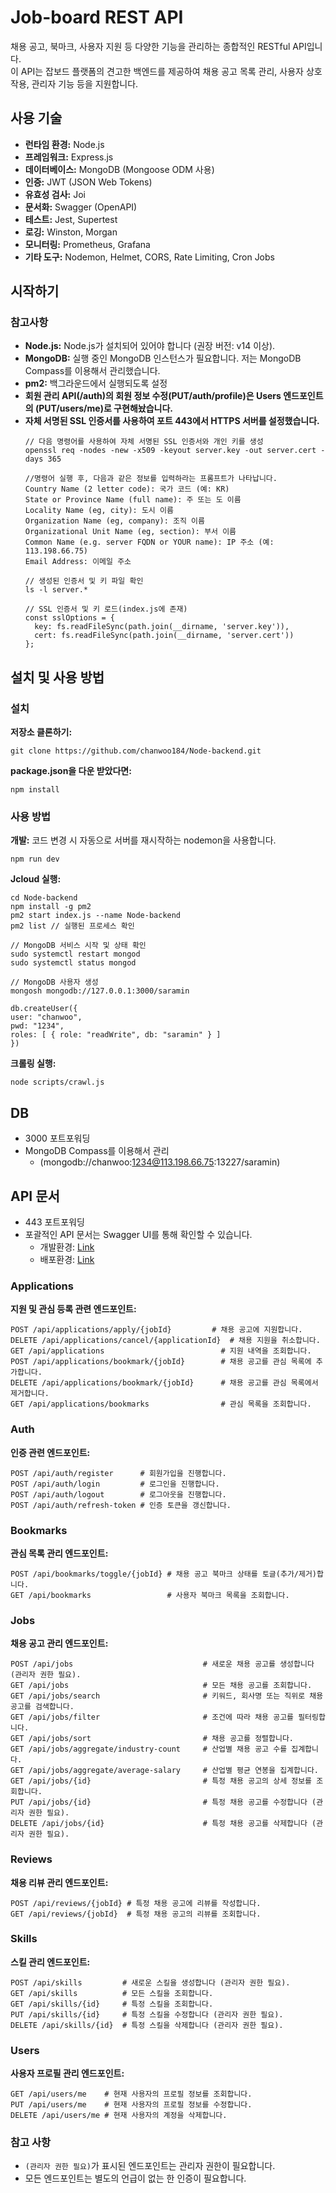 # Job-board REST API

채용 공고, 북마크, 사용자 지원 등 다양한 기능을 관리하는 종합적인 RESTful API입니다.<br>
이 API는 잡보드 플랫폼의 견고한 백엔드를 제공하여 채용 공고 목록 관리, 사용자 상호작용, 관리자 기능 등을 지원합니다.

## 사용 기술

- **런타임 환경:** Node.js
- **프레임워크:** Express.js
- **데이터베이스:** MongoDB (Mongoose ODM 사용)
- **인증:** JWT (JSON Web Tokens)
- **유효성 검사:** Joi
- **문서화:** Swagger (OpenAPI)
- **테스트:** Jest, Supertest
- **로깅:** Winston, Morgan
- **모니터링:** Prometheus, Grafana
- **기타 도구:** Nodemon, Helmet, CORS, Rate Limiting, Cron Jobs

## 시작하기

### 참고사항

- **Node.js:** Node.js가 설치되어 있어야 합니다 (권장 버전: v14 이상).
- **MongoDB:** 실행 중인 MongoDB 인스턴스가 필요합니다. 저는 MongoDB Compass를 이용해서 관리했습니다.
- **pm2:** 백그라운드에서 실행되도록 설정
- **회원 관리 API(/auth)의 회원 정보 수정(PUT/auth/profile)은 Users 엔드포인트의 (PUT/users/me)로 구현해놨습니다.**
- **자체 서명된 SSL 인증서를 사용하여 포트 443에서 HTTPS 서버를 설정했습니다.**
  ```
  // 다음 명령어를 사용하여 자체 서명된 SSL 인증서와 개인 키를 생성
  openssl req -nodes -new -x509 -keyout server.key -out server.cert -days 365

  //명령어 실행 후, 다음과 같은 정보를 입력하라는 프롬프트가 나타납니다.
  Country Name (2 letter code): 국가 코드 (예: KR)
  State or Province Name (full name): 주 또는 도 이름
  Locality Name (eg, city): 도시 이름
  Organization Name (eg, company): 조직 이름
  Organizational Unit Name (eg, section): 부서 이름
  Common Name (e.g. server FQDN or YOUR name): IP 주소 (예: 113.198.66.75)
  Email Address: 이메일 주소

  // 생성된 인증서 및 키 파일 확인
  ls -l server.*
  
  // SSL 인증서 및 키 로드(index.js에 존재)
  const sslOptions = {
    key: fs.readFileSync(path.join(__dirname, 'server.key')),
    cert: fs.readFileSync(path.join(__dirname, 'server.cert'))
  };
  ```
## 설치 및 사용 방법

### 설치
  **저장소 클론하기:**
   ```
   git clone https://github.com/chanwoo184/Node-backend.git
   ``` 
  **package.json을 다운 받았다면:**
   ```
   npm install 
   ```

### 사용 방법

  **개발:**
  코드 변경 시 자동으로 서버를 재시작하는 nodemon을 사용합니다.
  ```
  npm run dev
  ```
  **Jcloud 실행:**
  ```
  cd Node-backend
  npm install -g pm2
  pm2 start index.js --name Node-backend
  pm2 list // 실행된 프로세스 확인

  // MongoDB 서비스 시작 및 상태 확인
  sudo systemctl restart mongod
  sudo systemctl status mongod

  // MongoDB 사용자 생성
  mongosh mongodb://127.0.0.1:3000/saramin

  db.createUser({
  user: "chanwoo",
  pwd: "1234",
  roles: [ { role: "readWrite", db: "saramin" } ]
  })

  ```
  **크롤링 실행:**
  ```
  node scripts/crawl.js
  ```
## DB
- 3000 포트포워딩
- MongoDB Compass를 이용해서 관리
  - (mongodb://chanwoo:1234@113.198.66.75:13227/saramin)

## API 문서
- 443 포트포워딩
- 포괄적인 API 문서는 Swagger UI를 통해 확인할 수 있습니다.
  - 개발환경: [Link](http://localhost:3000/api-docs)
  - 배포환경: [Link](https://113.198.66.75:17227/api-docs/#/)

### **Applications**
**지원 및 관심 등록 관련 엔드포인트:**
```
POST /api/applications/apply/{jobId}         # 채용 공고에 지원합니다.
DELETE /api/applications/cancel/{applicationId}  # 채용 지원을 취소합니다.
GET /api/applications                          # 지원 내역을 조회합니다.
POST /api/applications/bookmark/{jobId}        # 채용 공고를 관심 목록에 추가합니다.
DELETE /api/applications/bookmark/{jobId}      # 채용 공고를 관심 목록에서 제거합니다.
GET /api/applications/bookmarks                # 관심 목록을 조회합니다.
```
### **Auth**
**인증 관련 엔드포인트:**
```
POST /api/auth/register      # 회원가입을 진행합니다.
POST /api/auth/login         # 로그인을 진행합니다.
POST /api/auth/logout        # 로그아웃을 진행합니다.
POST /api/auth/refresh-token # 인증 토큰을 갱신합니다.
```
### **Bookmarks**
**관심 목록 관리 엔드포인트:**
```
POST /api/bookmarks/toggle/{jobId} # 채용 공고 북마크 상태를 토글(추가/제거)합니다.
GET /api/bookmarks                 # 사용자 북마크 목록을 조회합니다.
```
### **Jobs**
**채용 공고 관리 엔드포인트:**
```
POST /api/jobs                             # 새로운 채용 공고를 생성합니다 (관리자 권한 필요).
GET /api/jobs                              # 모든 채용 공고를 조회합니다.
GET /api/jobs/search                       # 키워드, 회사명 또는 직위로 채용 공고를 검색합니다.
GET /api/jobs/filter                       # 조건에 따라 채용 공고를 필터링합니다.
GET /api/jobs/sort                         # 채용 공고를 정렬합니다.
GET /api/jobs/aggregate/industry-count     # 산업별 채용 공고 수를 집계합니다.
GET /api/jobs/aggregate/average-salary     # 산업별 평균 연봉을 집계합니다.
GET /api/jobs/{id}                         # 특정 채용 공고의 상세 정보를 조회합니다.
PUT /api/jobs/{id}                         # 특정 채용 공고를 수정합니다 (관리자 권한 필요).
DELETE /api/jobs/{id}                      # 특정 채용 공고를 삭제합니다 (관리자 권한 필요).
```
### **Reviews**
**채용 리뷰 관리 엔드포인트:**
```
POST /api/reviews/{jobId} # 특정 채용 공고에 리뷰를 작성합니다.
GET /api/reviews/{jobId}  # 특정 채용 공고의 리뷰를 조회합니다.
```
### **Skills**
**스킬 관리 엔드포인트:**
```
POST /api/skills         # 새로운 스킬을 생성합니다 (관리자 권한 필요).
GET /api/skills          # 모든 스킬을 조회합니다.
GET /api/skills/{id}     # 특정 스킬을 조회합니다.
PUT /api/skills/{id}     # 특정 스킬을 수정합니다 (관리자 권한 필요).
DELETE /api/skills/{id}  # 특정 스킬을 삭제합니다 (관리자 권한 필요).
```
### **Users**
**사용자 프로필 관리 엔드포인트:**
```
GET /api/users/me    # 현재 사용자의 프로필 정보를 조회합니다.
PUT /api/users/me    # 현재 사용자의 프로필 정보를 수정합니다.
DELETE /api/users/me # 현재 사용자의 계정을 삭제합니다.
```
### 참고 사항
- `(관리자 권한 필요)`가 표시된 엔드포인트는 관리자 권한이 필요합니다.
- 모든 엔드포인트는 별도의 언급이 없는 한 인증이 필요합니다.




